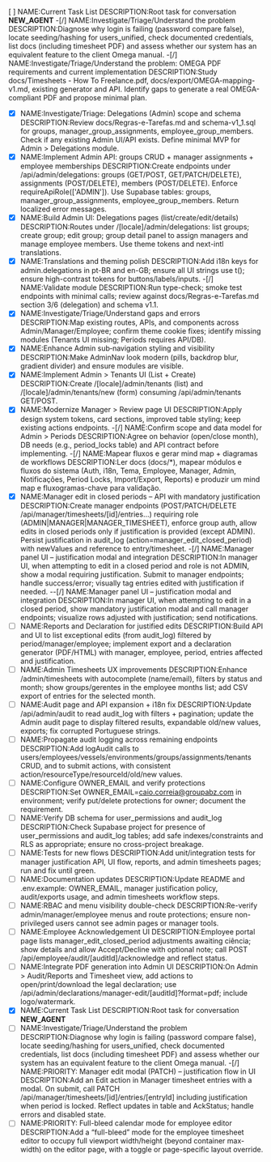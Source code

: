 [ ] NAME:Current Task List DESCRIPTION:Root task for conversation __NEW_AGENT__
-[/] NAME:Investigate/Triage/Understand the problem DESCRIPTION:Diagnose why login is failing (password compare false), locate seeding/hashing for users_unified, check documented credentials, list docs (including timesheet PDF) and assess whether our system has an equivalent feature to the client Omega manual.
-[/] NAME:Investigate/Triage/Understand the problem: OMEGA PDF requirements and current implementation DESCRIPTION:Study docs/Timesheets - How To Freelance.pdf, docs/export/OMEGA-mapping-v1.md, existing generator and API. Identify gaps to generate a real OMEGA-compliant PDF and propose minimal plan.
-[x] NAME:Investigate/Triage: Delegations (Admin) scope and schema DESCRIPTION:Review docs/Regras-e-Tarefas.md and schema-v1_1.sql for groups, manager_group_assignments, employee_group_members. Check if any existing Admin UI/API exists. Define minimal MVP for Admin > Delegations module.
-[x] NAME:Implement Admin API: groups CRUD + manager assignments + employee memberships DESCRIPTION:Create endpoints under /api/admin/delegations: groups (GET/POST, GET/PATCH/DELETE), assignments (POST/DELETE), members (POST/DELETE). Enforce requireApiRole(['ADMIN']). Use Supabase tables: groups, manager_group_assignments, employee_group_members. Return localized error messages.
-[x] NAME:Build Admin UI: Delegations pages (list/create/edit/details) DESCRIPTION:Routes under /[locale]/admin/delegations: list groups; create group; edit group; group detail panel to assign managers and manage employee members. Use theme tokens and next-intl translations.
-[x] NAME:Translations and theming polish DESCRIPTION:Add i18n keys for admin.delegations in pt-BR and en-GB; ensure all UI strings use t(); ensure high-contrast tokens for buttons/labels/inputs.
-[/] NAME:Validate module DESCRIPTION:Run type-check; smoke test endpoints with minimal calls; review against docs/Regras-e-Tarefas.md section 3/6 (delegation) and schema v1.1.
-[x] NAME:Investigate/Triage/Understand gaps and errors DESCRIPTION:Map existing routes, APIs, and components across Admin/Manager/Employee; confirm theme cookie fixes; identify missing modules (Tenants UI missing; Periods requires API/DB).
-[x] NAME:Enhance Admin sub‑navigation styling and visibility DESCRIPTION:Make AdminNav look modern (pills, backdrop blur, gradient divider) and ensure modules are visible.
-[x] NAME:Implement Admin > Tenants UI (List + Create) DESCRIPTION:Create /[locale]/admin/tenants (list) and /[locale]/admin/tenants/new (form) consuming /api/admin/tenants GET/POST.
-[x] NAME:Modernize Manager > Review page UI DESCRIPTION:Apply design system tokens, card sections, improved table styling; keep existing actions endpoints.
-[/] NAME:Confirm scope and data model for Admin > Periods DESCRIPTION:Agree on behavior (open/close month), DB needs (e.g., period_locks table) and API contract before implementing.
-[/] NAME:Mapear fluxos e gerar mind map + diagramas de workflows DESCRIPTION:Ler docs (docs/*), mapear módulos e fluxos do sistema (Auth, i18n, Tema, Employee, Manager, Admin, Notificações, Period Locks, Import/Export, Reports) e produzir um mind map e fluxogramas-chave para validação.
-[x] NAME:Manager edit in closed periods – API with mandatory justification DESCRIPTION:Create manager endpoints (POST/PATCH/DELETE /api/manager/timesheets/[id]/entries...) requiring role (ADMIN|MANAGER|MANAGER_TIMESHEET), enforce group auth, allow edits in closed periods only if justification is provided (except ADMIN). Persist justification in audit_log (action=manager_edit_closed_period) with newValues and reference to entry/timesheet.
-[/] NAME:Manager panel UI – justification modal and integration DESCRIPTION:In manager UI, when attempting to edit in a closed period and role is not ADMIN, show a modal requiring justification. Submit to manager endpoints; handle success/error; visually tag entries edited with justification if needed.
--[/] NAME:Manager panel UI – justification modal and integration DESCRIPTION:In manager UI, when attempting to edit in a closed period, show mandatory justification modal and call manager endpoints; visualize rows adjusted with justification; send notifications.
-[ ] NAME:Reports and Declaration for justified edits DESCRIPTION:Build API and UI to list exceptional edits (from audit_log) filtered by period/manager/employee; implement export and a declaration generator (PDF/HTML) with manager, employee, period, entries affected and justification.
-[ ] NAME:Admin Timesheets UX improvements DESCRIPTION:Enhance /admin/timesheets with autocomplete (name/email), filters by status and month; show groups/gerentes in the employee months list; add CSV export of entries for the selected month.
-[ ] NAME:Audit page and API expansion + i18n fix DESCRIPTION:Update /api/admin/audit to read audit_log with filters + pagination; update the Admin audit page to display filtered results, expandable old/new values, exports; fix corrupted Portuguese strings.
-[ ] NAME:Propagate audit logging across remaining endpoints DESCRIPTION:Add logAudit calls to users/employees/vessels/environments/groups/assignments/tenants CRUD, and to submit actions, with consistent action/resourceType/resourceId/old/new values.
-[ ] NAME:Configure OWNER_EMAIL and verify protections DESCRIPTION:Set OWNER_EMAIL=caio.correia@groupabz.com in environment; verify put/delete protections for owner; document the requirement.
-[ ] NAME:Verify DB schema for user_permissions and audit_log DESCRIPTION:Check Supabase project for presence of user_permissions and audit_log tables; add safe indexes/constraints and RLS as appropriate; ensure no cross-project breakage.
-[ ] NAME:Tests for new flows DESCRIPTION:Add unit/integration tests for manager justification API, UI flow, reports, and admin timesheets pages; run and fix until green.
-[ ] NAME:Documentation updates DESCRIPTION:Update README and .env.example: OWNER_EMAIL, manager justification policy, audit/exports usage, and admin timesheets workflow steps.
-[ ] NAME:RBAC and menu visibility double-check DESCRIPTION:Re-verify admin/manager/employee menus and route protections; ensure non-privileged users cannot see admin pages or manager tools.
-[ ] NAME:Employee Acknowledgement UI DESCRIPTION:Employee portal page lists manager_edit_closed_period adjustments awaiting ciência; show details and allow Accept/Decline with optional note; call POST /api/employee/audit/[auditId]/acknowledge and reflect status.
-[ ] NAME:Integrate PDF generation into Admin UI DESCRIPTION:On Admin > Audit/Reports and Timesheet view, add actions to open/print/download the legal declaration; use /api/admin/declarations/manager-edit/[auditId]?format=pdf; include logo/watermark.
-[x] NAME:Current Task List DESCRIPTION:Root task for conversation __NEW_AGENT__
-[ ] NAME:Investigate/Triage/Understand the problem DESCRIPTION:Diagnose why login is failing (password compare false), locate seeding/hashing for users_unified, check documented credentials, list docs (including timesheet PDF) and assess whether our system has an equivalent feature to the client Omega manual.
-[/] NAME:PRIORITY: Manager edit modal (PATCH) – justification flow in UI DESCRIPTION:Add an Edit action in Manager timesheet entries with a modal. On submit, call PATCH /api/manager/timesheets/[id]/entries/[entryId] including justification when period is locked. Reflect updates in table and AckStatus; handle errors and disabled state.
-[ ] NAME:PRIORITY: Full-bleed calendar mode for employee editor DESCRIPTION:Add a “full-bleed” mode for the employee timesheet editor to occupy full viewport width/height (beyond container max-width) on the editor page, with a toggle or page-specific layout override.